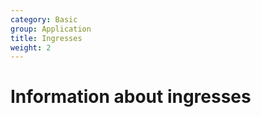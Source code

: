 ```yaml
---
category: Basic
group: Application
title: Ingresses
weight: 2
---
```


# Information about ingresses
